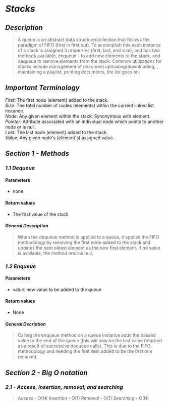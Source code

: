 # ***Stacks***

## ***Description***
> A queue is an abstract data structure/collection that follows the paradigm of FIFO (first in first out). To accomplish this each instance of a stack is assigned 3 properties (first, last, and size), and has two methods available, enqueue - to add new elements to the stack, and dequeue to remove elements from the stack. Common utilizations for stacks include management of document uploading/downloading, , maintaining a playlist, printing documents, the list goes on.

## ***Important Terminology***
  *First*: The first node (element) added to the stack.  
  *Size*: The total number of nodes (elements) within the current linked list instance.  
  *Node*: Any given element within the stack; Synonymous with element.  
  *Pointer*: Attribute associated with an individual node which points to another node or is null.  
  *Last*: The last node (element) added to the stack.  
  *Value*: Any given node's (element's) assigned value.  

## ***Section 1 - Methods***

### ***1.1 Dequeue***

#### Parameters
  - none

#### Return values
  - The first value of the stack

#### ***General Description***
> When the dequeue method is applied to a queue, it applies the FIFO methodology by removing the first node added to the stack and updates the next oldest element as the new first element. If no value is available, the method returns null;

### ***1.2 Enqueue***

#### Parameters
  - value: new value to be added to the queue

#### Return values
  - None

#### ***General Decription***
> Calling the enqueue method on a queue instance adds the passed value to the end of the queue (this will now be the last value returned as a result of successive dequeue calls). This is due to the FIFO methodology and needing the first item added to be the first one removed.

## ***Section 2 - Big O notation***

### ***2.1 - Access, insertion, removal, and searching***
> *Access* - O(N)
> *Insertion* - O(1)
> *Removal* - O(1)
> *Searching* - O(N)
